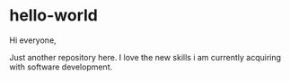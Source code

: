 # hello-world

Hi everyone,

Just another repository here. I love the new skills i am currently acquiring with software development.

